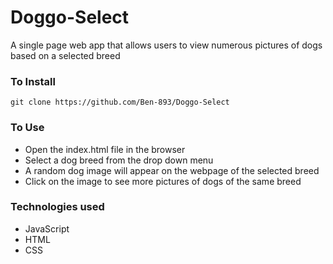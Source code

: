 # Doggo-Select
A single page web app that allows users to view numerous pictures of dogs based on a selected breed

### To Install
```
git clone https://github.com/Ben-893/Doggo-Select
```
### To Use
- Open the index.html file in the browser
- Select a dog breed from the drop down menu
- A random dog image will appear on the webpage of the selected breed
- Click on the image to see more pictures of dogs of the same breed

### Technologies used
- JavaScript 
- HTML
- CSS
